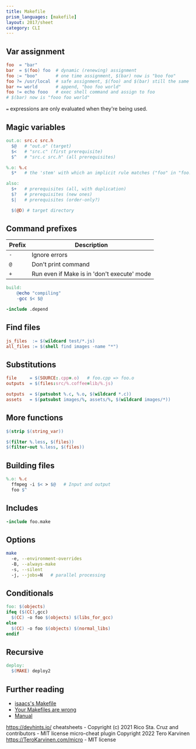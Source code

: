 ```yaml
---
title: Makefile
prism_languages: [makefile]
layout: 2017/sheet
category: CLI
---
```


## Var assignment

```makefile
foo  = "bar"
bar  = $(foo) foo  # dynamic (renewing) assignment
foo := "boo"       # one time assignment, $(bar) now is "boo foo"
foo ?= /usr/local  # safe assignment, $(foo) and $(bar) still the same
bar += world       # append, "boo foo world"
foo != echo fooo   # exec shell command and assign to foo
# $(bar) now is "fooo foo world"
```

`=` expressions are only evaluated when they're being used.

## Magic variables

```makefile
out.o: src.c src.h
  $@   # "out.o" (target)
  $<   # "src.c" (first prerequisite)
  $^   # "src.c src.h" (all prerequisites)

%.o: %.c
  $*   # the 'stem' with which an implicit rule matches ("foo" in "foo.c")

also:
  $+   # prerequisites (all, with duplication)
  $?   # prerequisites (new ones)
  $|   # prerequisites (order-only?)

  $(@D) # target directory
```

## Command prefixes

| Prefix | Description                                 |
| ------ | ------------------------------------------- |
| `-`    | Ignore errors                               |
| `@`    | Don't print command                         |
| `+`    | Run even if Make is in 'don't execute' mode |

```makefile
build:
    @echo "compiling"
    -gcc $< $@

-include .depend
```

## Find files

```makefile
js_files  := $(wildcard test/*.js)
all_files := $(shell find images -name "*")
```

## Substitutions

```makefile
file     = $(SOURCE:.cpp=.o)   # foo.cpp => foo.o
outputs  = $(files:src/%.coffee=lib/%.js)

outputs  = $(patsubst %.c, %.o, $(wildcard *.c))
assets   = $(patsubst images/%, assets/%, $(wildcard images/*))
```

## More functions

```makefile
$(strip $(string_var))

$(filter %.less, $(files))
$(filter-out %.less, $(files))
```

## Building files

```makefile
%.o: %.c
  ffmpeg -i $< > $@   # Input and output
  foo $^
```

## Includes

```makefile
-include foo.make
```

## Options

```sh
make
  -e, --environment-overrides
  -B, --always-make
  -s, --silent
  -j, --jobs=N   # parallel processing
```

## Conditionals

```makefile
foo: $(objects)
ifeq ($(CC),gcc)
  $(CC) -o foo $(objects) $(libs_for_gcc)
else
  $(CC) -o foo $(objects) $(normal_libs)
endif
```

## Recursive

```makefile
deploy:
  $(MAKE) deploy2
```

## Further reading

- [isaacs's Makefile](https://gist.github.com/isaacs/62a2d1825d04437c6f08)
- [Your Makefiles are wrong](https://tech.davis-hansson.com/p/make/)
- [Manual](https://www.gnu.org/software/make/manual/html_node/index.html)

https://devhints.io/ cheatsheets - Copyright (c) 2021 Rico Sta. Cruz and contributors - MIT license
micro-cheat plugin Copyright 2022 Tero Karvinen https://TeroKarvinen.com/micro - MIT license

